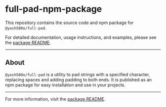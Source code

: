 ﻿# full-pad-npm-package

This repository contains the source code and npm package for `@yash580o/full-pad`.

For detailed documentation, usage instructions, and examples, please see the [package README](./package/README.md).

---

## About

`@yash580o/full-pad` is a utility to pad strings with a specified character, replacing spaces and adding padding to both ends. It is published as an npm package for easy installation and use in your projects.

---

For more information, visit the [package README](./package/README.md).
